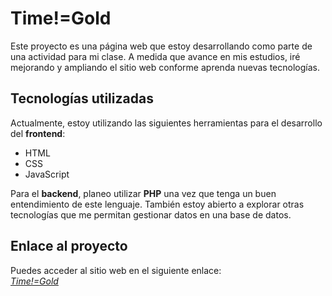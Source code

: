 # Time!=Gold

Este proyecto es una página web que estoy desarrollando como parte de una actividad para mi clase. A medida que avance en mis estudios, iré mejorando y ampliando el sitio web conforme aprenda nuevas tecnologías.

## Tecnologías utilizadas

Actualmente, estoy utilizando las siguientes herramientas para el desarrollo del **frontend**:

- HTML
- CSS
- JavaScript

Para el **backend**, planeo utilizar **PHP** una vez que tenga un buen entendimiento de este lenguaje. También estoy abierto a explorar otras tecnologías que me permitan gestionar datos en una base de datos.

## Enlace al proyecto

Puedes acceder al sitio web en el siguiente enlace:  
*[Time!=Gold](https://tony-024.github.io/Proyecto-webpage-1/)*
